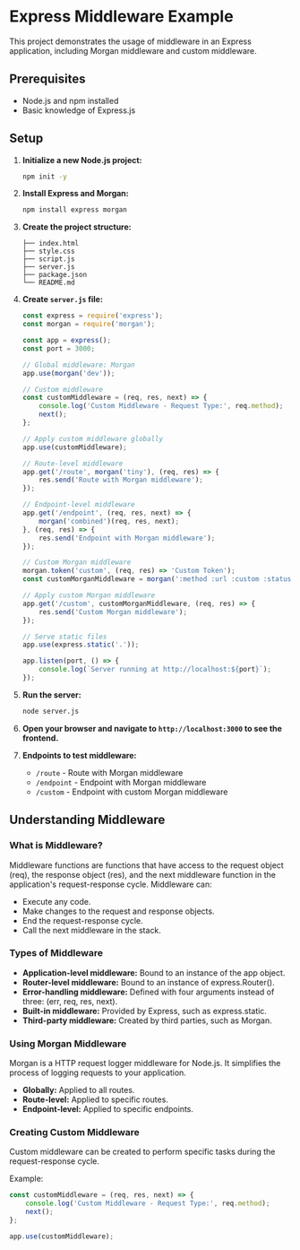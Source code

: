 # Express Middleware Example

This project demonstrates the usage of middleware in an Express application, including Morgan middleware and custom middleware.

## Prerequisites

- Node.js and npm installed
- Basic knowledge of Express.js

## Setup

1. **Initialize a new Node.js project:**

    ```sh
    npm init -y
    ```

2. **Install Express and Morgan:**

    ```sh
    npm install express morgan
    ```

3. **Create the project structure:**

    ```
    ├── index.html
    ├── style.css
    ├── script.js
    ├── server.js
    ├── package.json
    └── README.md
    ```

4. **Create `server.js` file:**

    ```javascript
    const express = require('express');
    const morgan = require('morgan');

    const app = express();
    const port = 3000;

    // Global middleware: Morgan
    app.use(morgan('dev'));

    // Custom middleware
    const customMiddleware = (req, res, next) => {
        console.log('Custom Middleware - Request Type:', req.method);
        next();
    };

    // Apply custom middleware globally
    app.use(customMiddleware);

    // Route-level middleware
    app.get('/route', morgan('tiny'), (req, res) => {
        res.send('Route with Morgan middleware');
    });

    // Endpoint-level middleware
    app.get('/endpoint', (req, res, next) => {
        morgan('combined')(req, res, next);
    }, (req, res) => {
        res.send('Endpoint with Morgan middleware');
    });

    // Custom Morgan middleware
    morgan.token('custom', (req, res) => 'Custom Token');
    const customMorganMiddleware = morgan(':method :url :custom :status :res[content-length] - :response-time ms');

    // Apply custom Morgan middleware
    app.get('/custom', customMorganMiddleware, (req, res) => {
        res.send('Custom Morgan middleware');
    });

    // Serve static files
    app.use(express.static('.'));

    app.listen(port, () => {
        console.log(`Server running at http://localhost:${port}`);
    });
    ```

5. **Run the server:**

    ```sh
    node server.js
    ```

6. **Open your browser and navigate to `http://localhost:3000` to see the frontend.**

7. **Endpoints to test middleware:**
    - `/route` - Route with Morgan middleware
    - `/endpoint` - Endpoint with Morgan middleware
    - `/custom` - Endpoint with custom Morgan middleware

## Understanding Middleware

### What is Middleware?

Middleware functions are functions that have access to the request object (req), the response object (res), and the next middleware function in the application's request-response cycle. Middleware can:

- Execute any code.
- Make changes to the request and response objects.
- End the request-response cycle.
- Call the next middleware in the stack.

### Types of Middleware

- **Application-level middleware:** Bound to an instance of the app object.
- **Router-level middleware:** Bound to an instance of express.Router().
- **Error-handling middleware:** Defined with four arguments instead of three: (err, req, res, next).
- **Built-in middleware:** Provided by Express, such as express.static.
- **Third-party middleware:** Created by third parties, such as Morgan.

### Using Morgan Middleware

Morgan is a HTTP request logger middleware for Node.js. It simplifies the process of logging requests to your application.

- **Globally:** Applied to all routes.
- **Route-level:** Applied to specific routes.
- **Endpoint-level:** Applied to specific endpoints.

### Creating Custom Middleware

Custom middleware can be created to perform specific tasks during the request-response cycle.

Example:

```javascript
const customMiddleware = (req, res, next) => {
    console.log('Custom Middleware - Request Type:', req.method);
    next();
};

app.use(customMiddleware);
